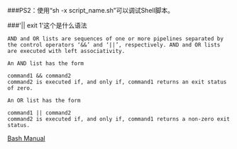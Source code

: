 
###PS2：使用“sh -x script_name.sh”可以调试Shell脚本。

###'|| exit 1'这个是什么语法
```
AND and OR lists are sequences of one or more pipelines separated by the control operators ‘&&’ and ‘||’, respectively. AND and OR lists are executed with left associativity.

An AND list has the form

command1 && command2
command2 is executed if, and only if, command1 returns an exit status of zero.

An OR list has the form

command1 || command2
command2 is executed if, and only if, command1 returns a non-zero exit status.
```
[Bash Manual](https://www.gnu.org/software/bash/manual/bashref.html)
